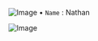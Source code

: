 ![Image](https://github.com/user-attachments/assets/f87c755c-3350-47f5-bdf2-c65cedd4ba81)    • `Name` : Nathan

![Image](https://github.com/user-attachments/assets/8b1819cf-7e3d-47fd-b279-af848674ed74)
